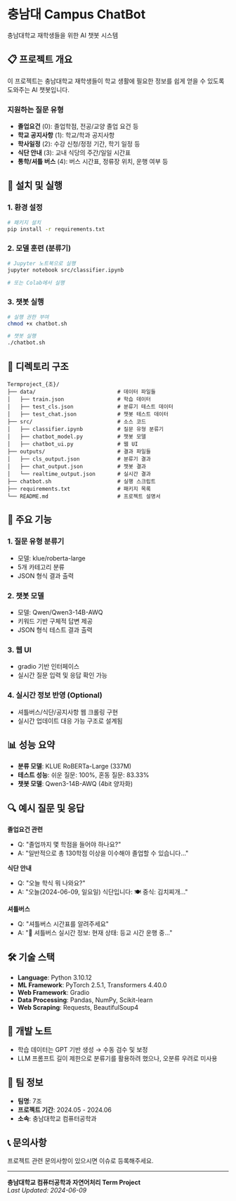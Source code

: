 # 충남대 Campus ChatBot

충남대학교 재학생들을 위한 AI 챗봇 시스템

## 📋 프로젝트 개요

이 프로젝트는 충남대학교 재학생들이 학교 생활에 필요한 정보를 쉽게 얻을 수 있도록 도와주는 AI 챗봇입니다.

### 지원하는 질문 유형
- **졸업요건** (0): 졸업학점, 전공/교양 졸업 요건 등
- **학교 공지사항** (1): 학교/학과 공지사항
- **학사일정** (2): 수강 신청/정정 기간, 학기 일정 등
- **식단 안내** (3): 교내 식당의 주간/일일 시간표
- **통학/셔틀 버스** (4): 버스 시간표, 정류장 위치, 운행 여부 등

## 🚀 설치 및 실행

### 1. 환경 설정

```bash
# 패키지 설치
pip install -r requirements.txt
```

### 2. 모델 훈련 (분류기)

```bash
# Jupyter 노트북으로 실행
jupyter notebook src/classifier.ipynb

# 또는 Colab에서 실행
```

### 3. 챗봇 실행

```bash
# 실행 권한 부여
chmod +x chatbot.sh

# 챗봇 실행
./chatbot.sh
```

## 📁 디렉토리 구조

```
Termproject_{조}/
├── data/                          # 데이터 파일들
│   ├── train.json                 # 학습 데이터
│   ├── test_cls.json              # 분류기 테스트 데이터
│   ├── test_chat.json             # 챗봇 테스트 데이터
├── src/                           # 소스 코드
│   ├── classifier.ipynb           # 질문 유형 분류기
│   ├── chatbot_model.py           # 챗봇 모델
│   ├── chatbot_ui.py              # 웹 UI
├── outputs/                       # 결과 파일들
│   ├── cls_output.json            # 분류기 결과
│   ├── chat_output.json           # 챗봇 결과
│   └── realtime_output.json       # 실시간 결과
├── chatbot.sh                     # 실행 스크립트
├── requirements.txt               # 패키지 목록
└── README.md                      # 프로젝트 설명서
```

## 🔧 주요 기능

### 1. 질문 유형 분류기
- 모델: klue/roberta-large
- 5개 카테고리 분류
- JSON 형식 결과 출력

### 2. 챗봇 모델
- 모델: Qwen/Qwen3-14B-AWQ
- 키워드 기반 구체적 답변 제공
- JSON 형식 테스트 결과 출력

### 3. 웹 UI
- gradio 기반 인터페이스
- 실시간 질문 입력 및 응답 확인 가능

### 4. 실시간 정보 반영 (Optional)
- 셔틀버스/식단/공지사항 웹 크롤링 구현
- 실시간 업데이트 대응 가능 구조로 설계됨

## 📊 성능 요약

- **분류 모델**: KLUE RoBERTa-Large (337M)
- **테스트 성능**: 쉬운 질문: 100%, 혼동 질문: 83.33%
- **챗봇 모델**: Qwen3-14B-AWQ (4bit 양자화)

## 🔍 예시 질문 및 응답

**졸업요건 관련**
- Q: "졸업까지 몇 학점을 들어야 하나요?"
- A: "일반적으로 총 130학점 이상을 이수해야 졸업할 수 있습니다..."

**식단 안내**
- Q: "오늘 학식 뭐 나와요?"
- A: "오늘(2024-06-09, 일요일) 식단입니다: 🍽️ 중식: 김치찌개..."

**셔틀버스**
- Q: "셔틀버스 시간표를 알려주세요"
- A: "🚌 셔틀버스 실시간 정보: 현재 상태: 등교 시간 운행 중..."

## 🛠️ 기술 스택

- **Language**: Python 3.10.12
- **ML Framework**: PyTorch 2.5.1, Transformers 4.40.0
- **Web Framework**: Gradio
- **Data Processing**: Pandas, NumPy, Scikit-learn
- **Web Scraping**: Requests, BeautifulSoup4

## 📝 개발 노트

- 학습 데이터는 GPT 기반 생성 → 수동 검수 및 보정
- LLM 프롬프트 길이 제한으로 분류기를 활용하려 했으나, 오분류 우려로 미사용

## 👥 팀 정보

- **팀명**: 7조
- **프로젝트 기간**: 2024.05 - 2024.06
- **소속**: 충남대학교 컴퓨터공학과

## 📞 문의사항

프로젝트 관련 문의사항이 있으시면 이슈로 등록해주세요.

---

**충남대학교 컴퓨터공학과 자연어처리 Term Project**  
*Last Updated: 2024-06-09*

